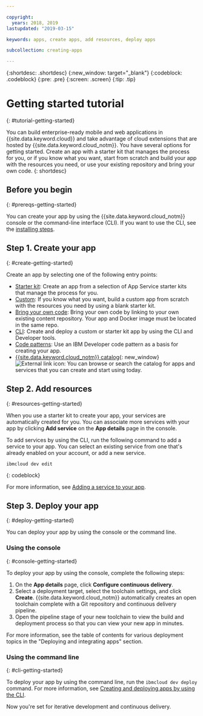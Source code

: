 ```yaml
---

copyright:
  years: 2018, 2019
lastupdated: "2019-03-15"

keywords: apps, create apps, add resources, deploy apps

subcollection: creating-apps

---
```


{:shortdesc: .shortdesc}
{:new_window: target="_blank"}
{:codeblock: .codeblock}
{:pre: .pre}
{:screen: .screen}
{:tip: .tip}

# Getting started tutorial
{: #tutorial-getting-started}

You can build enterprise-ready mobile and web applications in {{site.data.keyword.cloud}} and take advantage of cloud extensions that are hosted by {{site.data.keyword.cloud_notm}}. You have several options for getting started. Create an app with a starter kit that manages the process for you, or if you know what you want, start from scratch and build your app with the resources you need, or use your existing repository and bring your own code.
{: shortdesc}

## Before you begin
{: #prereqs-getting-started}

You can create your app by using the {{site.data.keyword.cloud_notm}} console or the command-line interface (CLI). If you want to use the CLI, see the [installing steps](/docs/cli?topic=cloud-cli-ibmcloud-cli).

## Step 1. Create your app
{: #create-getting-started}

Create an app by selecting one of the following entry points:
* [Starter kit](/docs/apps/tutorials?topic=creating-apps-tutorial-starterkit): Create an app from a selection of App Service starter kits that manage the process for you.
* [Custom](/docs/apps/tutorials?topic=creating-apps-tutorial-scratch): If you know what you want, build a custom app from scratch with the resources you need by using a blank starter kit.
* [Bring your own code](/docs/apps/tutorials?topic=creating-apps-tutorial-byoc): Bring your own code by linking to your own existing content repository. Your app and Docker image must be located in the same repo.
* [CLI](/docs/apps?topic=creating-apps-create-deploy-app-cli): Create and deploy a custom or starter kit app by using the CLI and Developer tools.
* [Code patterns](/docs/apps/tutorials?topic=creating-apps-tutorial-codepattern): Use an IBM Developer code pattern as a basis for creating your app.
* [{{site.data.keyword.cloud_notm}} catalog](https://cloud.ibm.com/catalog){: new_window} ![External link icon](../icons/launch-glyph.svg "External link icon"): You can browse or search the catalog for apps and services that you can create and start using today.

## Step 2. Add resources
{: #resources-getting-started}

When you use a starter kit to create your app, your services are automatically created for you. You can associate more services with your app by clicking **Add service** on the **App details** page in the console.

To add services by using the CLI, run the following command to add a service to your app. You can select an existing service from one that's already enabled on your account, or add a new service. 
```
ibmcloud dev edit
```
{: codeblock}

For more information, see [Adding a service to your app](/docs/apps?topic=creating-apps-add-resource).

## Step 3. Deploy your app
{: #deploy-getting-started}

You can deploy your app by using the console or the command line.

### Using the console
{: #console-getting-started}

To deploy your app by using the console, complete the following steps:

1. On the **App details** page, click **Configure continuous delivery**.
2. Select a deployment target, select the toolchain settings, and click **Create**. {{site.data.keyword.cloud_notm}} automatically creates an open toolchain complete with a Git repository and continuous delivery pipeline.
3. Open the pipeline stage of your new toolchain to view the build and deployment process so that you can view your new app in minutes.

For more information, see the table of contents for various deployment topics in the "Deploying and integrating apps" section.

### Using the command line
{: #cli-getting-started}

To deploy your app by using the command line, run the `ibmcloud dev deploy` command. For more information, see [Creating and deploying apps by using the CLI](/docs/apps?topic=creating-apps-create-deploy-app-cli).

Now you're set for iterative development and continuous delivery.
